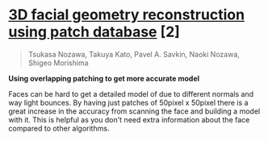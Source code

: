 # [3D facial geometry reconstruction using patch database](http://dl.acm.org/citation.cfm?id=2945102) [2]

> Tsukasa Nozawa, Takuya Kato, Pavel A. Savkin, Naoki Nozawa, Shigeo Morishima

**Using overlapping patching to get more accurate model**

Faces can be hard to get a detailed model of due to different normals and way light bounces. By having just patches of 50pixel x 50pixel there is a great increase in the accuracy from scanning the face and building a model with it. This is helpful as you don't need extra information about the face compared to other algorithms.
